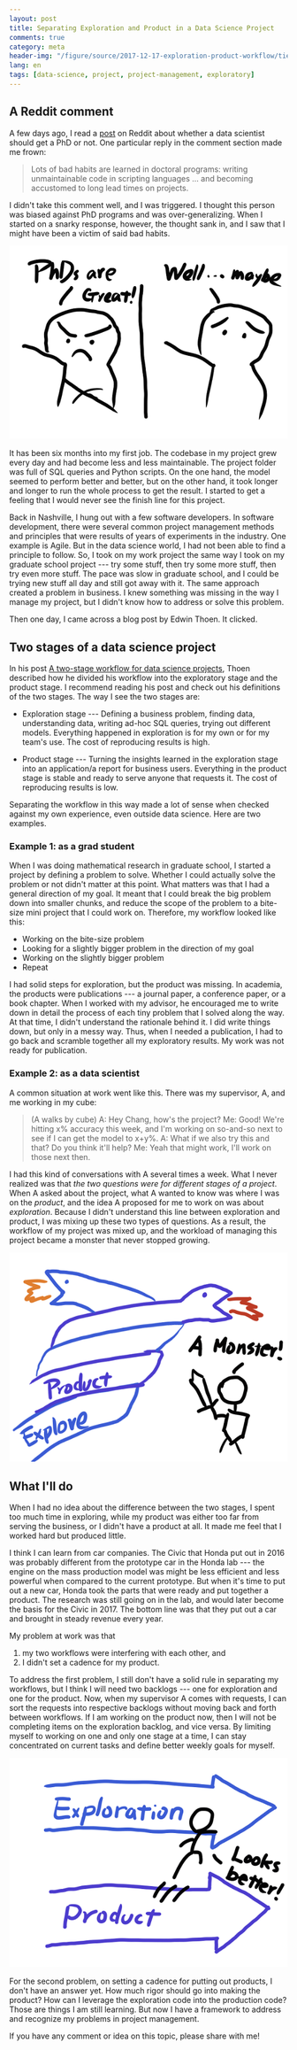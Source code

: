 ```yaml
---
layout: post
title: Separating Exploration and Product in a Data Science Project
comments: true
category: meta
header-img: "/figure/source/2017-12-17-exploration-product-workflow/tied-workflow.png"
lang: en
tags: [data-science, project, project-management, exploratory]
---
```


## A Reddit comment

A few days ago, I read a [post](https://redd.it/7ecn8w) on Reddit about whether a data scientist should get a PhD or not. One particular reply in the comment section made me frown:

> Lots of bad habits are learned in doctoral programs: writing unmaintainable code in scripting languages ... and becoming accustomed to long lead times on projects.

I didn't take this comment well, and I was triggered. I thought this person was biased against PhD programs and was over-generalizing. When I started on a snarky response, however, the thought sank in, and I saw that I might have been a victim of said bad habits.

![](/figure/source/2017-12-17-exploration-product-workflow/phds.png)

It has been six months into my first job. The codebase in my project grew every day and had become less and less maintainable. The project folder was full of SQL queries and Python scripts. On the one hand, the model seemed to perform better and better, but on the other hand, it took longer and longer to run the whole process to get the result. I started to get a feeling that I would never see the finish line for this project.

Back in Nashville, I hung out with a few software developers. In software development, there were several common project management methods and principles that were results of years of experiments in the industry. One example is Agile. But in the data science world, I had not been able to find a principle to follow. So, I took on my work project the same way I took on my graduate school project --- try some stuff, then try some more stuff, then try even more stuff. The pace was slow in graduate school, and I could be trying new stuff all day and still got away with it. The same approach created a problem in business. I knew something was missing in the way I manage my project, but I didn't know how to address or solve this problem.

Then one day, I came across a blog post by Edwin Thoen. It clicked.

## Two stages of a data science project

In his post [A two-stage workflow for data science projects](https://edwinth.github.io/blog/workflow/), Thoen described how he divided his workflow into the exploratory stage and the product stage. I recommend reading his post and check out his definitions of the two stages. The way I see the two stages are:

* Exploration stage --- Defining a business problem, finding data, understanding data, writing ad-hoc SQL queries, trying out different models. Everything happened in exploration is for my own or for my team's use. The cost of reproducing results is high.

* Product stage --- Turning the insights learned in the exploration stage into an application/a report for business users. Everything in the product stage is stable and ready to serve anyone that requests it. The cost of reproducing results is low.

Separating the workflow in this way made a lot of sense when checked against my own experience, even outside data science. Here are two examples.

### Example 1: as a grad student

When I was doing mathematical research in graduate school, I started a project by defining a problem to solve. Whether I could actually solve the problem or not didn't matter at this point. What matters was that I had a general direction of my goal. It meant that I could break the big problem down into smaller chunks, and reduce the scope of the problem to a bite-size mini project that I could work on. Therefore, my workflow looked like this:

* Working on the bite-size problem
* Looking for a slightly bigger problem in the direction of my goal
* Working on the slightly bigger problem
* Repeat

I had solid steps for exploration, but the product was missing. In academia, the products were publications --- a journal paper, a conference paper, or a book chapter. When I worked with my advisor, he encouraged me to write down in detail the process of each tiny problem that I solved along the way. At that time, I didn't understand the rationale behind it. I did write things down, but only in a messy way. Thus, when I needed a publication, I had to go back and scramble together all my exploratory results. My work was not ready for publication.

### Example 2: as a data scientist

A common situation at work went like this. There was my supervisor, A, and me working in my cube:

> (A walks by cube)
> A: Hey Chang, how's the project?
> Me: Good! We're hitting x% accuracy this week, and I'm working on so-and-so next to see if I can get the model to x+y%.
> A: What if we also try this and that? Do you think it'll help?
> Me: Yeah that might work, I'll work on those next then.

I had this kind of conversations with A several times a week. What I never realized was that *the two questions were for different stages of a project*. When A asked about the project, what A wanted to know was where I was on the *product*, and the idea A proposed for me to work on was about *exploration*. Because I didn't understand this line between exploration and product, I was mixing up these two types of questions. As a result, the workflow of my project was mixed up, and the workload of managing this project became a monster that never stopped growing.

![](/figure/source/2017-12-17-exploration-product-workflow/tied-workflow.png)

## What I'll do

When I had no idea about the difference between the two stages, I spent too much time in exploring, while my product was either too far from serving the business, or I didn't have a product at all. It made me feel that I worked hard but produced little.

I think I can learn from car companies. The Civic that Honda put out in 2016 was probably different from the prototype car in the Honda lab --- the engine on the mass production model was might be less efficient and less powerful when compared to the current prototype. But when it's time to put out a new car, Honda took the parts that were ready and put together a product. The research was still going on in the lab, and would later become the basis for the Civic in 2017. The bottom line was that they put out a car and brought in steady revenue every year.


My problem at work was that

1. my two workflows were interfering with each other, and
2. I didn't set a cadence for my product.

To address the first problem, I still don't have a solid rule in separating my workflows, but I think I will need two backlogs --- one for exploration and one for the product. Now, when my supervisor A comes with requests, I can sort the requests into respective backlogs without moving back and forth between workflows. If I am working on the product now, then I will not be completing items on the exploration backlog, and vice versa. By limiting myself to working on one and only one stage at a time, I can stay concentrated on current tasks and define better weekly goals for myself.

![](/figure/source/2017-12-17-exploration-product-workflow/untied-workflow.png)

For the second problem, on setting a cadence for putting out products, I don't have an answer yet. How much rigor should go into making the product? How can I leverage the exploration code into the production code? Those are things I am still learning. But now I have a framework to address and recognize my problems in project management.

If you have any comment or idea on this topic, please share with me!
